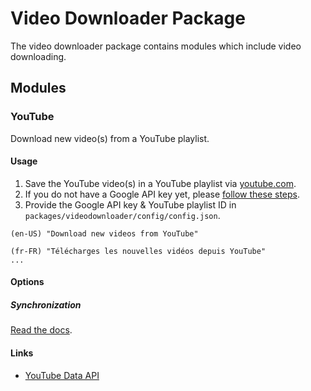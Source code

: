 # Video Downloader Package

The video downloader package contains modules which include video downloading.

## Modules

### YouTube

Download new video(s) from a YouTube playlist.

#### Usage

1. Save the YouTube video(s) in a YouTube playlist via [youtube.com](https://www.youtube.com).
2. If you do not have a Google API key yet, please [follow these steps](https://developers.google.com/youtube/v3/getting-started).
3. Provide the Google API key & YouTube playlist ID in `packages/videodownloader/config/config.json`.

```
(en-US) "Download new videos from YouTube"

(fr-FR) "Télécharges les nouvelles vidéos depuis YouTube"
...
```

#### Options

##### Synchronization

[Read the docs](http://docs.getleon.ai/configuration.html#synchronizer).

#### Links

- [YouTube Data API](https://developers.google.com/youtube/v3/getting-started)
